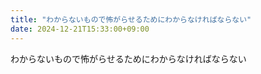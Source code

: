 ```yaml
---
title: "わからないもので怖がらせるためにわからなければならない"
date: 2024-12-21T15:33:00+09:00
---
```

わからないもので怖がらせるためにわからなければならない
